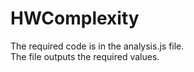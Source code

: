# HWComplexity

The required code is in the analysis.js file.     
The file outputs the required values.
